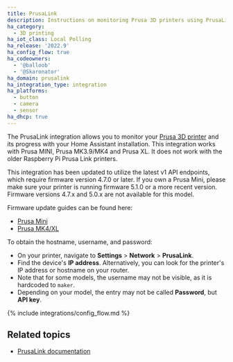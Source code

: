 ```yaml
---
title: PrusaLink
description: Instructions on monitoring Prusa 3D printers using PrusaLink.
ha_category:
  - 3D printing
ha_iot_class: Local Polling
ha_release: '2022.9'
ha_config_flow: true
ha_codeowners:
  - '@balloob'
  - '@Skaronator'
ha_domain: prusalink
ha_integration_type: integration
ha_platforms:
  - button
  - camera
  - sensor
ha_dhcp: true
---
```


The PrusaLink integration allows you to monitor your [Prusa 3D printer](https://www.prusa3d.com) and its progress with your Home Assistant installation. This integration works with Prusa MINI, Prusa MK3.9/MK4 and Prusa XL. It does not work with the older Raspberry Pi Prusa Link printers.

This integration has been updated to utilize the latest v1 API endpoints, which require firmware version 4.7.0 or later. If you own a Prusa Mini, please make sure your printer is running firmware 5.1.0 or a more recent version. Firmware versions 4.7.x and 5.0.x are not available for this model.

Firmware update guides can be found here:

 - [Prusa Mini](https://help.prusa3d.com/article/firmware-updating-mini-mini_124784)
 - [Prusa MK4/XL](https://help.prusa3d.com/article/how-to-update-firmware-mk4-xl_453086)

To obtain the hostname, username, and password:

 - On your printer, navigate to **Settings** > **Network** > **PrusaLink**.
 - Find the device's **IP address**. Alternatively, you can look for the printer's IP address or hostname on your router.
 - Note that for some models, the username may not be visible, as it is hardcoded to `maker`.
 - Depending on your model, the entry may not be called **Password**, but **API key**.

{% include integrations/config_flow.md %}

## Related topics

- [PrusaLink documentation](https://help.prusa3d.com/article/prusa-connect-and-prusalink-explained_302608)
